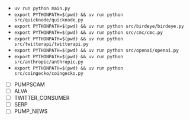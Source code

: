 - `uv run python main.py`
- `export PYTHONPATH=$(pwd) && uv run python src/quicknode/quicknode.py`
- `export PYTHONPATH=$(pwd) && uv run python src/birdeye/birdeye.py`
- `export PYTHONPATH=$(pwd) && uv run python src/cmc/cmc.py`
- `export PYTHONPATH=$(pwd) && uv run python src/twitterapi/twitterapi.py`
- `export PYTHONPATH=$(pwd) && uv run python src/openai/openai.py`
- `export PYTHONPATH=$(pwd) && uv run python src/anthropic/anthropic.py`
- `export PYTHONPATH=$(pwd) && uv run python src/coingecko/coingecko.py`
- [ ] PUMPSCAM
- [ ] ALVA
- [ ] TWITTER_CONSUMER
- [ ] SERP
- [ ] PUMP_NEWS
